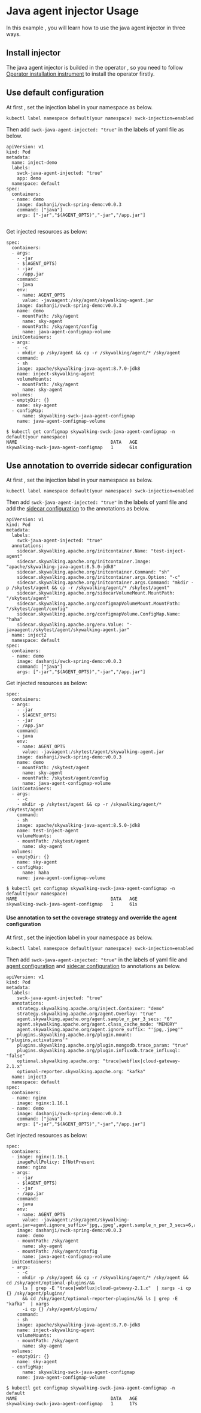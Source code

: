 # Java agent injector Usage

In this example , you will learn how to use the java agent injector in three ways.

## Install injector

The java agent injector is builded in the operator , so you need to follow [Operator installation instrument](../../README.md#operator) to install the operator firstly.

## Use default configuration

At first , set the injection label in your namespace as below.

```shell
kubectl label namespace default(your namespace) swck-injection=enabled
```

Then add `swck-java-agent-injected: "true"` in the labels of yaml file as below.

```
apiVersion: v1
kind: Pod
metadata:
  name: inject-demo
  labels:
    swck-java-agent-injected: "true"
    app: demo
  namespace: default
spec:
  containers:
  - name: demo
    image: dashanji/swck-spring-demo:v0.0.3
    command: ["java"]
    args: ["-jar","$(AGENT_OPTS)","-jar","/app.jar"]
   
```

Get injected resources as below:

```
spec:
  containers:
  - args:
    - -jar
    - $(AGENT_OPTS)
    - -jar
    - /app.jar
    command:
    - java
    env:
    - name: AGENT_OPTS
      value: -javaagent:/sky/agent/skywalking-agent.jar
    image: dashanji/swck-spring-demo:v0.0.3
    name: demo
    - mountPath: /sky/agent
      name: sky-agent
    - mountPath: /sky/agent/config
      name: java-agent-configmap-volume
  initContainers:
  - args:
    - -c
    - mkdir -p /sky/agent && cp -r /skywalking/agent/* /sky/agent
    command:
    - sh
    image: apache/skywalking-java-agent:8.7.0-jdk8
    name: inject-skywalking-agent
    volumeMounts:
    - mountPath: /sky/agent
      name: sky-agent
  volumes:
  - emptyDir: {}
    name: sky-agent
  - configMap:
      name: skywalking-swck-java-agent-configmap
    name: java-agent-configmap-volume
```

```shell
$ kubectl get configmap skywalking-swck-java-agent-configmap -n default(your namespace)
NAME                                   DATA   AGE
skywalking-swck-java-agent-configmap   1      61s
```

## Use annotation to override sidecar configuration

At first , set the injection label in your namespace as below.

```shell
kubectl label namespace default(your namespace) swck-injection=enabled
```

Then add `swck-java-agent-injected: "true"` in the labels of yaml file and add the [sidecar configuration](../java-agent-injector.md#configure-sidecar) to the annotations as below.

```
apiVersion: v1
kind: Pod
metadata:
  labels:
    swck-java-agent-injected: "true"
  annotations:
    sidecar.skywalking.apache.org/initcontainer.Name: "test-inject-agent"
    sidecar.skywalking.apache.org/initcontainer.Image: "apache/skywalking-java-agent:8.5.0-jdk8"
    sidecar.skywalking.apache.org/initcontainer.Command: "sh"
    sidecar.skywalking.apache.org/initcontainer.args.Option: "-c"
    sidecar.skywalking.apache.org/initcontainer.args.Command: "mkdir -p /skytest/agent && cp -r /skywalking/agent/* /skytest/agent"
    sidecar.skywalking.apache.org/sidecarVolumeMount.MountPath: "/skytest/agent"
    sidecar.skywalking.apache.org/configmapVolumeMount.MountPath: "/skytest/agent/config"
    sidecar.skywalking.apache.org/configmapVolume.ConfigMap.Name: "haha"
    sidecar.skywalking.apache.org/env.Value: "-javaagent:/skytest/agent/skywalking-agent.jar"
  name: inject2
  namespace: default
spec:
  containers:
  - name: demo
    image: dashanji/swck-spring-demo:v0.0.3
    command: ["java"]
    args: ["-jar","$(AGENT_OPTS)","-jar","/app.jar"]
```

Get injected resources as below:

```
spec:
  containers:
  - args:
    - -jar
    - $(AGENT_OPTS)
    - -jar
    - /app.jar
    command:
    - java
    env:
    - name: AGENT_OPTS
      value: -javaagent:/skytest/agent/skywalking-agent.jar
    image: dashanji/swck-spring-demo:v0.0.3
    name: demo
    - mountPath: /skytest/agent
      name: sky-agent
    - mountPath: /skytest/agent/config
      name: java-agent-configmap-volume
  initContainers:
  - args:
    - -c
    - mkdir -p /skytest/agent && cp -r /skywalking/agent/* /skytest/agent
    command:
    - sh
    image: apache/skywalking-java-agent:8.5.0-jdk8
    name: test-inject-agent
    volumeMounts:
    - mountPath: /skytest/agent
      name: sky-agent
  volumes:
  - emptyDir: {}
    name: sky-agent
  - configMap:
      name: haha
    name: java-agent-configmap-volume
```

```shell
$ kubectl get configmap skywalking-swck-java-agent-configmap -n default(your namespace)
NAME                                   DATA   AGE
skywalking-swck-java-agent-configmap   1      61s
```

#### Use annotation to set the coverage strategy and override the agent configuration

At first , set the injection label in your namespace as below.

```shell
kubectl label namespace default(your namespace) swck-injection=enabled
```

Then add `swck-java-agent-injected: "true"` in the labels of yaml file and [agent configuration](../java-agent-injector.md#use-annotations-to-overlay-default-agent-configuration) and [sidecar configuration](../java-agent-injector.md#configure-sidecar) to annotations as below.


```
apiVersion: v1
kind: Pod
metadata:
  labels:
    swck-java-agent-injected: "true"
  annotations:
    strategy.skywalking.apache.org/inject.Container: "demo"
    strategy.skywalking.apache.org/agent.Overlay: "true"
    agent.skywalking.apache.org/agent.sample_n_per_3_secs: "6"
    agent.skywalking.apache.org/agent.class_cache_mode: "MEMORY"
    agent.skywalking.apache.org/agent.ignore_suffix: "'jpg,.jpeg'"
    plugins.skywalking.apache.org/plugin.mount: "'plugins,activations'"
    plugins.skywalking.apache.org/plugin.mongodb.trace_param: "true"
    plugins.skywalking.apache.org/plugin.influxdb.trace_influxql: "false"
    optional.skywalking.apache.org: "trace|webflux|cloud-gateway-2.1.x"
    optional-reporter.skywalking.apache.org: "kafka"
  name: inject3
  namespace: default
spec:
  containers:
  - name: nginx
    image: nginx:1.16.1
  - name: demo
    image: dashanji/swck-spring-demo:v0.0.3
    command: ["java"]
    args: ["-jar","$(AGENT_OPTS)","-jar","/app.jar"]
```

Get injected resources as below:

```
spec:
  containers:
  - image: nginx:1.16.1
    imagePullPolicy: IfNotPresent
    name: nginx
  - args:
    - -jar
    - $(AGENT_OPTS)
    - -jar
    - /app.jar
    command:
    - java
    env:
    - name: AGENT_OPTS
      value: -javaagent:/sky/agent/skywalking-agent.jar=agent.ignore_suffix='jpg,.jpeg',agent.sample_n_per_3_secs=6,agent.class_cache_mode=MEMORY,plugin.mount='plugins,activations',plugin.influxdb.trace_influxql=false,plugin.mongodb.trace_param=true
    image: dashanji/swck-spring-demo:v0.0.3
    name: demo
    - mountPath: /sky/agent
      name: sky-agent
    - mountPath: /sky/agent/config
      name: java-agent-configmap-volume
  initContainers:
  - args:
    - -c
    - mkdir -p /sky/agent && cp -r /skywalking/agent/* /sky/agent && cd /sky/agent/optional-plugins/&&
      ls | grep -E "trace|webflux|cloud-gateway-2.1.x"  | xargs -i cp {} /sky/agent/plugins/
      && cd /sky/agent/optional-reporter-plugins/&& ls | grep -E "kafka"  | xargs
      -i cp {} /sky/agent/plugins/
    command:
    - sh
    image: apache/skywalking-java-agent:8.7.0-jdk8
    name: inject-skywalking-agent
    volumeMounts:
    - mountPath: /sky/agent
      name: sky-agent
  volumes:
  - emptyDir: {}
    name: sky-agent
  - configMap:
      name: skywalking-swck-java-agent-configmap
    name: java-agent-configmap-volume
```

```shell
$ kubectl get configmap skywalking-swck-java-agent-configmap -n default
NAME                                   DATA   AGE
skywalking-swck-java-agent-configmap   1      17s
```

